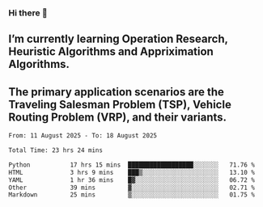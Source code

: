 ### Hi there 👋
## I’m currently learning Operation Research, Heuristic Algorithms and Appriximation Algorithms.
## The primary application scenarios are the Traveling Salesman Problem (TSP), Vehicle Routing Problem (VRP), and their variants.
<!--START_SECTION:waka-->

```txt
From: 11 August 2025 - To: 18 August 2025

Total Time: 23 hrs 24 mins

Python           17 hrs 15 mins  ██████████████████░░░░░░░   71.76 %
HTML             3 hrs 9 mins    ███▒░░░░░░░░░░░░░░░░░░░░░   13.10 %
YAML             1 hr 36 mins    █▓░░░░░░░░░░░░░░░░░░░░░░░   06.72 %
Other            39 mins         ▓░░░░░░░░░░░░░░░░░░░░░░░░   02.71 %
Markdown         25 mins         ▒░░░░░░░░░░░░░░░░░░░░░░░░   01.75 %
```

<!--END_SECTION:waka-->
<!--
**Bookervsky/Bookervsky** is a ✨ _special_ ✨ repository because its `README.md` (this file) appears on your GitHub profile.

Here are some ideas to get you started:

- 🔭 I’m currently working on ...
- 🌱 I’m currently learning ...
- 👯 I’m looking to collaborate on ...
- 🤔 I’m looking for help with ...
- 💬 Ask me about ...
- 📫 How to reach me: ...
- 😄 Pronouns: ...
- ⚡ Fun fact: ...
-->
